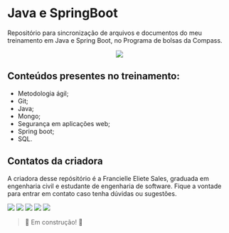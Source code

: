 # Java e SpringBoot

Repositório para sincronização de arquivos e documentos do meu treinamento em Java e Spring Boot, no Programa de bolsas da Compass.

<p align="center">
<img src = "https://user-images.githubusercontent.com/100395899/171477325-bc2f0b24-c7f6-4d97-9bbb-c39974b5a163.png">
</p>

## Conteúdos presentes no treinamento: 

- Metodologia ágil;
- Git;
- Java;
- Mongo;
- Segurança em aplicações web;
- Spring boot;
- SQL.

## Contatos da criadora

A criadora desse repósitório é a Francielle Eliete Sales, graduada em engenharia civil e estudante de engenharia de software. Fique a vontade para entrar em contato caso tenha dúvidas ou sugestões.

<!-- Badges Contatos-->
<div>
<a href="mailto:franciellesales0@gmail.com" target-"_blank"><img src= "https://img.shields.io/badge/Gmail-D14836?style=for-the-badge&logo=gmail&logoColor=white"></a>
<a href="https://www.linkedin.com/in/francielleelietesales" target-"_blank"><img src= "https://img.shields.io/badge/LinkedIn-0077B5?style=for-the-badge&logo=linkedin&logoColor=white"></a>
<a href="https://web.whatsapp.com/send?phone=5548991199533" target-"_blank"><img src= "https://img.shields.io/badge/WhatsApp-25D366?style=for-the-badge&logo=whatsapp&logoColor=white"></a>
<a href="https://t.me/@francielleesales" target-"_blank"><img src= "https://img.shields.io/badge/Telegram-2CA5E0?style=for-the-badge&logo=telegram&logoColor=white"></a>
<a href="https://www.instagram.com/francielleesales/" target-"_blank"><img src= "https://img.shields.io/badge/Instagram-E4405F?style=for-the-badge&logo=instagram&logoColor=white"></a>
</div>

> :construction: Em construção! :construction: